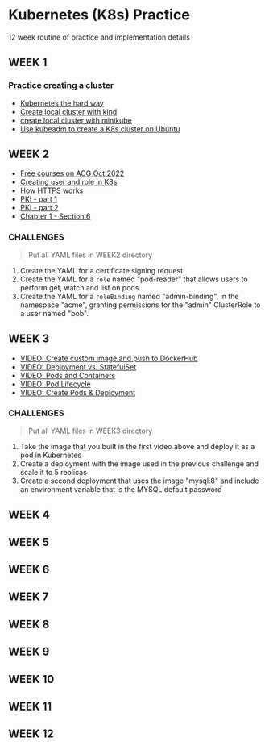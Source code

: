 # Kubernetes (K8s) Practice
12 week routine of practice and implementation details

## WEEK 1
### Practice creating a cluster
- [Kubernetes the hard way](https://github.com/kelseyhightower/kubernetes-the-hard-way)
- [Create local cluster with kind](https://youtu.be/m-IlbCgSzkc)
- [create local cluster with minikube](https://youtu.be/E2pP1MOfo3g)
- [Use kubeadm to create a K8s cluster on Ubuntu](https://www.digitalocean.com/community/tutorials/how-to-create-a-kubernetes-cluster-using-kubeadm-on-ubuntu-20-04)

## WEEK 2

- [Free courses on ACG Oct 2022](https://acloudguru.com/blog/news/whats-free-at-acg)
- [Creating user and role in K8s](https://killercoda.com/chadmcrowell/scenario/kubernetes-create-user)
- [How HTTPS works](https://youtu.be/T4Df5_cojAs)
- [PKI - part 1](https://youtu.be/aCDgFH1i2B0)
- [PKI - part 2](https://youtu.be/Jefr7wFLu3M)
- [Chapter 1 - Section 6](https://youtu.be/1Aq4RRq32gM)

### CHALLENGES

> Put all YAML files in WEEK2 directory

1. Create the YAML for a certificate signing request.
2. Create the YAML for a `role` named "pod-reader" that allows users to perform get, watch and list on pods.
3. Create the YAML for a `roleBinding` named "admin-binding", in the namespace "acme", granting permissions for the "admin" ClusterRole to a user named "bob".

## WEEK 3

- [VIDEO: Create custom image and push to DockerHub](https://youtu.be/_H6X96dvqBw)
- [VIDEO: Deployment vs. StatefulSet](https://youtu.be/pPQKAR1pA9U)
- [VIDEO: Pods and Containers](https://youtu.be/5cNrTU6o3Fw)
- [VIDEO: Pod Lifecycle](https://youtu.be/wlYESb124xM)
- [VIDEO: Create Pods & Deployment](https://youtu.be/7bA0gTroJjw)
### CHALLENGES

> Put all YAML files in WEEK3 directory

1. Take the image that you built in the first video above and deploy it as a pod in Kubernetes
2. Create a deployment with the image used in the previous challenge and scale it to 5 replicas
3. Create a second deployment that uses the image "mysql:8" and include an environment variable that is the MYSQL default password

## WEEK 4

## WEEK 5

## WEEK 6

## WEEK 7

## WEEK 8

## WEEK 9

## WEEK 10

## WEEK 11

## WEEK 12
